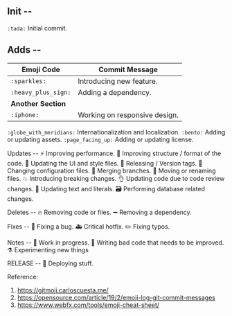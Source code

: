 ## Init --
`:tada:` Initial commit.

## Adds --
| Emoji Code  | Commit Message |
| ------------- | ------------- |
| `:sparkles:`  | Introducing new feature. |
| `:heavy_plus_sign:`  | Adding a dependency.  |
| **Another Section**
| `:iphone:` | Working on responsive design. |
 
 
 
`:globe_with_meridians:` Internationalization and localization.
`:bento:` Adding or updating assets.
`:page_facing_up:` Adding or updating license.

Updates --
:zap: Improving performance.
:art: Improving structure / format of the code.
:lipstick: Updating the UI and style files.
:bookmark: Releasing / Version tags.
:wrench: Changing configuration files.
:twisted_rightwards_arrows: Merging branches.
:truck: Moving or renaming files.
:boom: Introducing breaking changes.
:ok_hand: Updating code due to code review changes.
:speech_balloon: Updating text and literals.
:card_file_box: Performing database related changes.

Deletes --
:fire: Removing code or files.
:heavy_minus_sign: Removing a dependency.

Fixes --
:bug: Fixing a bug.
:ambulance: Critical hotfix.
:pencil2: Fixing typos.

Notes --
:construction: Work in progress.
:poop: Writing bad code that needs to be improved.
:alembic: Experimenting new things

RELEASE --
:rocket: Deploying stuff.

Reference:
1. https://gitmoji.carloscuesta.me/
2. https://opensource.com/article/19/2/emoji-log-git-commit-messages
3. https://www.webfx.com/tools/emoji-cheat-sheet/
